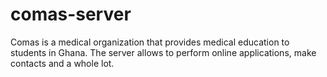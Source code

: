 # comas-server
Comas is a medical organization that provides medical education to students in Ghana. The server allows to perform online applications, make contacts and a whole lot.
